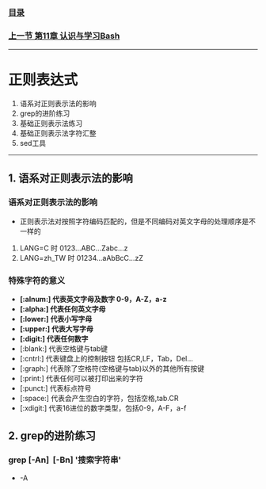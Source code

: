 ### [目录](https://github.com/Letitmiss/Linux-learning/blob/master/README.md)
### [上一节 第11章 认识与学习Bash ](https://github.com/Letitmiss/Linux-learning/blob/master/blog/11.1bash.md)
-------
# 正则表达式
1. 语系对正则表示法的影响
2. grep的进阶练习
3. 基础正则表示法练习
4. 基础正则表示法字符汇整
5. sed工具
------

## 1. 语系对正则表示法的影响

### 语系对正则表示法的影响
* 正则表示法对按照字符编码匹配的，但是不同编码对英文字母的处理顺序是不一样的
1. LANG=C 时 0123...ABC...Zabc...z
2. LANG=zh_TW 时 01234...aAbBcC...zZ
### 特殊字符的意义
* **[:alnum:] 代表英文字母及数字 0-9，A-Z，a-z**
* **[:alpha:] 代表任何英文字母**
* **[:lower:] 代表小写字母**
* **[:upper:] 代表大写字母**
* **[:digit:] 代表任何数字**
* [:blank:] 代表空格键与tab键
* [:cntrl:] 代表键盘上的控制按钮 包括CR,LF，Tab，Del...
* [:graph:] 代表除了空格符(空格键与tab)以外的其他所有按键
* [:print:] 代表任何可以被打印出来的字符
* [:punct:] 代表标点符号
* [:space:] 代表会产生空白的字符，包括空格,tab.CR
* [:xdigit:] 代表16进位的数字类型，包括0-9，A-F，a-f
## 2. grep的进阶练习
### grep [-An]  [-Bn] '搜索字符串'
* -A

